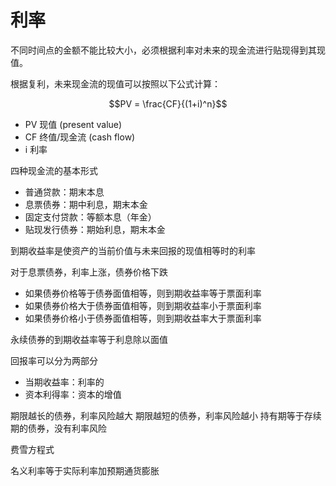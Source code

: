 # 利率


不同时间点的金额不能比较大小，必须根据利率对未来的现金流进行贴现得到其现值。

根据复利，未来现金流的现值可以按照以下公式计算：

$$PV = \frac{CF}{(1+i)^n}$$


* PV 现值 (present value)
* CF 终值/现金流 (cash flow)
* i 利率


四种现金流的基本形式

* 普通贷款：期末本息
* 息票债券：期中利息，期末本金
* 固定支付贷款：等额本息（年金）
* 贴现发行债券：期始利息，期末本金
    


到期收益率是使资产的当前价值与未来回报的现值相等时的利率

对于息票债券，利率上涨，债券价格下跌

* 如果债券价格等于债券面值相等，则到期收益率等于票面利率
* 如果债券价格大于债券面值相等，则到期收益率小于票面利率
* 如果债券价格小于债券面值相等，则到期收益率大于票面利率



永续债券的到期收益率等于利息除以面值

回报率可以分为两部分

* 当期收益率：利率的
* 资本利得率：资本的增值

期限越长的债券，利率风险越大
期限越短的债券，利率风险越小
持有期等于存续期的债券，没有利率风险

费雪方程式

名义利率等于实际利率加预期通货膨胀



